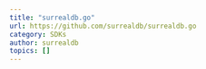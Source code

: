 ```yaml
---
title: "surrealdb.go"
url: https://github.com/surrealdb/surrealdb.go
category: SDKs
author: surrealdb
topics: []
---
```


